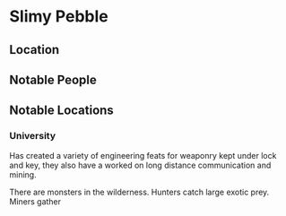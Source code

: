 # Slimy Pebble
## Location 

## Notable People

## Notable Locations

### University
Has created a variety of engineering feats for weaponry kept under lock and key, they also have a worked on long distance communication and mining. 

There are monsters in the wilderness. 
Hunters catch large exotic prey. 
Miners gather 

